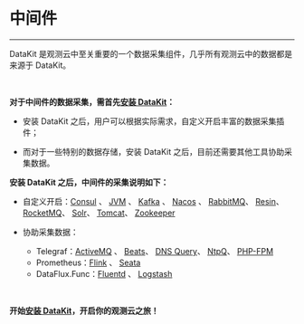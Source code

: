 # 中间件
---

DataKit 是观测云中至关重要的一个数据采集组件，几乎所有观测云中的数据都是来源于 DataKit。

<br/>

**对于中间件的数据采集，需首先[安装 DataKit](/datakit/datakit-install/)：**

- 安装 DataKit 之后，用户可以根据实际需求，自定义开启丰富的数据采集插件；

- 而对于一些特别的数据存储，安装 DataKit 之后，目前还需要其他工具协助采集数据。



**安装 DataKit 之后，中间件的采集说明如下：**

- 自定义开启：[Consul](consul.md) 、 [JVM](jvm.md) 、 [Kafka](kafka.md) 、 [Nacos](nacos.md) 、 [RabbitMQ](rabbitmq.md)、 [Resin](resin.md)、 [RocketMQ](rocketmq.md)、 [Solr](solr.md)、 [Tomcat](tomcat.md)、 [Zookeeper](zookeeper.md)


- 协助采集数据：
    - Telegraf：[ActiveMQ](activemq.md) 、 [Beats](beats.md)、 [DNS Query](dns-query.md)、 [NtpQ](ntpq.md)、 [PHP-FPM](php-fpm.md)
    - Prometheus：[Flink](flink.md) 、 [Seata](seata.md)
    - DataFlux.Func：[Fluentd](fluentd-metrics.md) 、 [Logstash](logstash-metrics.md)

<br/>

**开始[安装 DataKit](/datakit/datakit-install/)，开启你的观测云之旅！**


